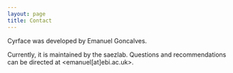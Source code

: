 ```yaml
---
layout: page
title: Contact
---
```


Cyrface was developed by Emanuel Goncalves.

Currently, it is maintained by the saezlab. Questions and recommendations can be directed at <emanuel[at]ebi.ac.uk>.